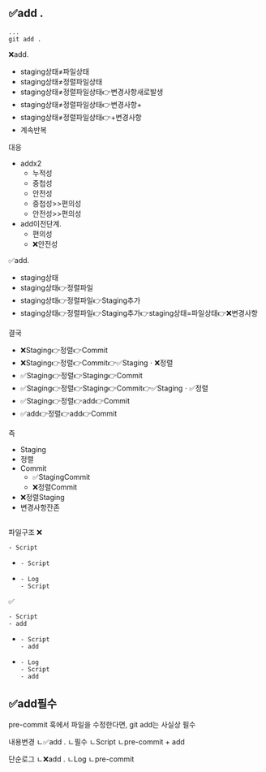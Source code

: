 ## ✅add .
```
...
git add .
```
❌add.
- staging상태≠파일상태
- staging상태≠정렬파일상태
- staging상태≠정렬파일상태👉변경사항새로발생
- staging상태≠정렬파일상태👉변경사항+
- staging상태≠정렬파일상태👉+변경사항
- 계속반복

대응
- addx2
  - 누적성
  - 중첩성
  - 안전성
  - 중첩성>>편의성
  - 안전성>>편의성
- add이전단계.
  - 편의성
  - ❌안전성



✅add.
- staging상태
- staging상태👉정렬파일
- staging상태👉정렬파일👉Staging추가
- staging상태👉정렬파일👉Staging추가👉staging상태=파일상태👉❌변경사항

결국
- ❌Staging👉정렬👉Commit
- ❌Staging👉정렬👉Commit👉✅Stagingㆍ❌정렬
- ✅Staging👉정렬👉Staging👉Commit
- ✅Staging👉정렬👉Staging👉Commit👉✅Stagingㆍ✅정렬
- ✅Staging👉정렬👉add👉Commit
- ✅add👉정렬👉add👉Commit


즉
- Staging
- 정렬
- Commit
  - ✅StagingCommit
  - ❌정렬Commit
- ❌정렬Staging
- 변경사항잔존


##
파일구조
❌
```
- Script
```
- ```
  - Script
  ```
- ```
  - Log
  - Script
  ```

✅
```
- Script
- add
```
- ```
  - Script
  - add
  ```
- ```
  - Log
  - Script
  - add
  ```

## ✅add필수
pre-commit 훅에서 파일을 수정한다면, git add는 사실상 필수


내용변경
ㄴ✅add .
ㄴ필수
ㄴScript
ㄴpre-commit + add

단순로그
ㄴ❌add .
ㄴLog
ㄴpre-commit


